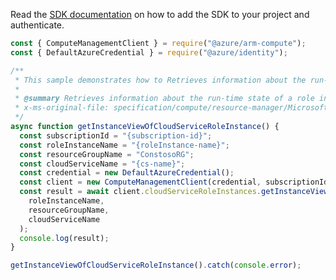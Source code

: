 Read the [SDK documentation](https://github.com/Azure/azure-sdk-for-js/blob/%40azure%2Farm-compute_19.0.0/sdk/compute/arm-compute/README.md) on how to add the SDK to your project and authenticate.

```javascript
const { ComputeManagementClient } = require("@azure/arm-compute");
const { DefaultAzureCredential } = require("@azure/identity");

/**
 * This sample demonstrates how to Retrieves information about the run-time state of a role instance in a cloud service.
 *
 * @summary Retrieves information about the run-time state of a role instance in a cloud service.
 * x-ms-original-file: specification/compute/resource-manager/Microsoft.Compute/stable/2021-03-01/examples/GetInstanceViewOfCloudServiceRoleInstance.json
 */
async function getInstanceViewOfCloudServiceRoleInstance() {
  const subscriptionId = "{subscription-id}";
  const roleInstanceName = "{roleInstance-name}";
  const resourceGroupName = "ConstosoRG";
  const cloudServiceName = "{cs-name}";
  const credential = new DefaultAzureCredential();
  const client = new ComputeManagementClient(credential, subscriptionId);
  const result = await client.cloudServiceRoleInstances.getInstanceView(
    roleInstanceName,
    resourceGroupName,
    cloudServiceName
  );
  console.log(result);
}

getInstanceViewOfCloudServiceRoleInstance().catch(console.error);
```
